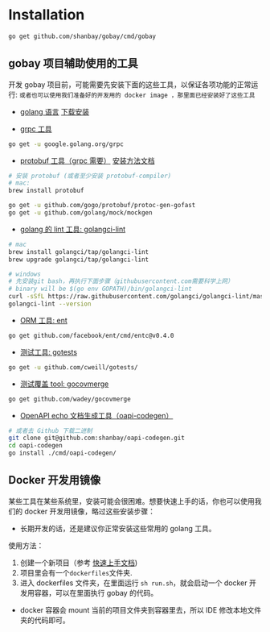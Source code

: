 # Installation

```sh
go get github.com/shanbay/gobay/cmd/gobay
```

## gobay 项目辅助使用的工具

开发 gobay 项目前，可能需要先安装下面的这些工具，以保证各项功能的正常运行:
`或者也可以使用我们准备好的开发用的 docker image ，那里面已经安装好了这些工具`

- [golang 语言](https://golang.org/doc/install) [下载安装](https://golang.org/dl/)

- [grpc 工具](https://github.com/grpc/grpc-go)

```sh
go get -u google.golang.org/grpc
```

- [protobuf 工具（grpc 需要）](https://github.com/golang/protobuf) [安装方法文档](http://google.github.io/proto-lens/installing-protoc.html)

```sh
# 安装 protobuf (或者至少安装 protobuf-compiler)
# mac:
brew install protobuf

go get -u github.com/gogo/protobuf/protoc-gen-gofast
go get -u github.com/golang/mock/mockgen
```

- [golang 的 lint 工具: golangci-lint](https://golangci-lint.run/usage/install/#local-installation)

```sh
# mac
brew install golangci/tap/golangci-lint
brew upgrade golangci/tap/golangci-lint

# windows
# 先安装git bash，再执行下面步骤（githubusercontent.com需要科学上网）
# binary will be $(go env GOPATH)/bin/golangci-lint
curl -sSfL https://raw.githubusercontent.com/golangci/golangci-lint/master/install.sh | sh -s -- -b $(go env GOPATH)/bin v1.27.0
golangci-lint --version
```

- [ORM 工具: ent](https://github.com/shanbay/ent)

```sh
go get github.com/facebook/ent/cmd/entc@v0.4.0
```

- [测试工具: gotests](https://github.com/cweill/gotests)

```sh
go get -u github.com/cweill/gotests/
```

- [测试覆盖 tool: gocovmerge](https://github.com/wadey/gocovmerge)

```sh
go get github.com/wadey/gocovmerge
```

- [OpenAPI echo 文档生成工具（oapi-codegen）](https://github.com/shanbay/oapi-codegen/releases)

```sh
# 或者去 Github 下载二进制
git clone git@github.com:shanbay/oapi-codegen.git
cd oapi-codegen
go install ./cmd/oapi-codegen/
```

## Docker 开发用镜像

某些工具在某些系统里，安装可能会很困难。想要快速上手的话，你也可以使用我们的 docker 开发用镜像，略过这些安装步骤：

- 长期开发的话，还是建议你正常安装这些常用的 golang 工具。

使用方法：

1. 创建一个新项目（参考 [快速上手文档](quickstart_cn.md))
2. 项目里会有一个`dockerfiles`文件夹.
3. 进入 dockerfiles 文件夹，在里面运行 `sh run.sh`，就会启动一个 docker 开发用容器，可以在里面执行 gobay 的代码。

- docker 容器会 mount 当前的项目文件夹到容器里去，所以 IDE 修改本地文件夹的代码即可。

